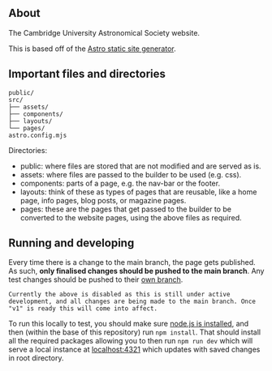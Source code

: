 ## About

The Cambridge University Astronomical Society website.

This is based off of the [Astro static site generator](https://astro.build).


## Important files and directories

```text
public/
src/
├── assets/
├── components/
├── layouts/
└── pages/
astro.config.mjs
```

Directories:

- public: where files are stored that are not modified and are served as is.
- assets: where files are passed to the builder to be used (e.g. css).
- components: parts of a page, e.g. the nav-bar or the footer.
- layouts: think of these as types of pages that are reusable, like a home page, info pages, blog posts, or magazine pages.
- pages: these are the pages that get passed to the builder to be converted to the website pages, using the above files as required.

## Running and developing

Every time there is a change to the main branch, the page gets published. As such, **only finalised changes should be pushed to the main branch**. Any test changes should be pushed to their [own branch](https://docs.github.com/en/pull-requests/collaborating-with-pull-requests/proposing-changes-to-your-work-with-pull-requests/about-branches).

    Currently the above is disabled as this is still under active development, and all changes are being made to the main branch. Once "v1" is ready this will come into affect.

To run this locally to test, you should make sure [node.js is installed](https://nodejs.org/en/download), and then (within the base of this repository) run `npm install`. That should install all the required packages allowing you to then run `npm run dev` which will serve a local instance at [localhost:4321](http://localhost:4321) which updates with saved changes in root directory. 